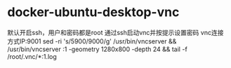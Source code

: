 # docker-ubuntu-desktop-vnc
默认开启ssh，用户和密码都是root
通过ssh启动vnc并按提示设置密码
vnc连接方式IP:9001
sed -ri 's/5900/9000/g' /usr/bin/vncserver && /usr/bin/vncserver :1 -geometry 1280x800 -depth 24 && tail -f /root/.vnc/*:1.log
